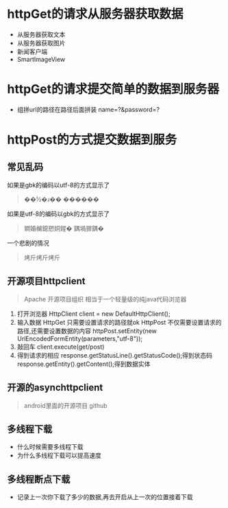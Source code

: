 # httpGet的请求从服务器获取数据
* 从服务器获取文本
* 从服务器获取图片
* 新闻客户端
* SmartImageView

# httpGet的请求提交简单的数据到服务器
* 组拼url的路径在路径后面拼装 name=?&password=?


# httpPost的方式提交数据到服务


## 常见乱码
如果是gbk的编码以utf-8的方式显示了
>��½�ɹ�� ������

如果是utf-8的编码以gbk的方式显示了
> 鐧婚檰鎴愬姛鍟� 鍝堝搱鍝�

一个悲剧的情况
> 烤斤烤斤烤斤  



## 开源项目httpclient
>Apache 开源项目组织
>相当于一个轻量级的纯java代码浏览器

1. 打开浏览器
		HttpClient client = new DefaultHttpClient();
2. 输入数据
		HttpGet 只需要设置请求的路径就ok
		HttpPost 不仅需要设置请求的路径,还需要设置数据的内容
		httpPost.setEntity(new UrlEncodedFormEntity(parameters,"utf-8"));
3. 敲回车
		client.execute(get/post)
4. 得到请求的相应
		response.getStatusLine().getStatusCode();得到状态码
		response.getEntity().getContent();得到数据实体



## 开源的asynchttpclient
>android里面的开源项目 github




## 多线程下载
* 什么时候需要多线程下载
* 为什么多线程下载可以提高速度

## 多线程断点下载
* 记录上一次你下载了多少的数据,再去开启从上一次的位置接着下载

